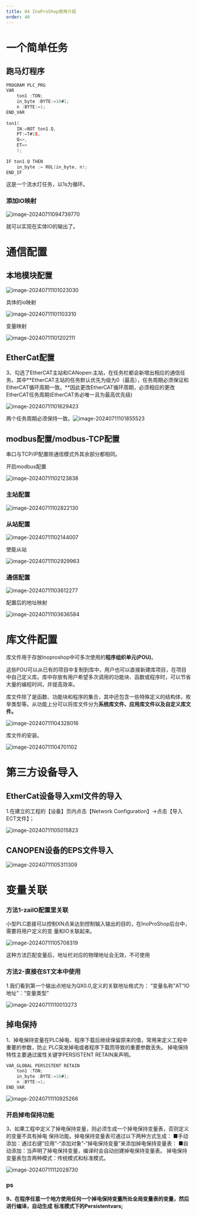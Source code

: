 ```yaml
---
title: 04 InoProShop使用介绍
order: 40
---
```


# 一个简单任务

## 跑马灯程序

```c
PROGRAM PLC_PRG
VAR
	ton1 :TON;
	in_byte :BYTE:=16#1;
	n :BYTE:=1;
END_VAR
    
ton1(
	IN:=NOT ton1.Q,
	PT:=T#1S,
	Q=>,
	ET=>
	);
	
IF ton1.Q THEN
	in_byte := ROL(in_byte, n);
END_IF
```

这是一个流水灯任务，以1s为循环。

### 添加IO映射

![image-20240711094739770](./img/image-20240711094739770.png)

就可以实现在实体IO的输出了。

# 通信配置

## 本地模块配置

![image-20240711101023030](./img/image-20240711101023030.png)

具体的io映射

![image-20240711101103310](./img/image-20240711101103310.png)

变量映射

![image-20240711101202111](./img/image-20240711101202111.png)

## EtherCat配置

3、勾选了EtherCAT主站和CANopen:主站，在任务栏都会新增出相应的通信任务。其中**EtherCAT主站的任务默认优先为级为0（最高），任务周期必须保证和EtherCAT循环周期一致。**因此更改EtherCAT循环周期，必须相应的更改EtherCAT任务周期(EtherCAT务必唯一且为最高优先级)

![image-20240711101629423](./img/image-20240711101629423.png)

 两个任务周期必须保持一致。![image-20240711101855523](./img/image-20240711101855523.png)

## modbus配置/modbus-TCP配置

串口与TCP/IP配置除通信模式外其余部分都相同。



开启modbus配置

![image-20240711102123838](./img/image-20240711102123838.png)

### 主站配置

![image-20240711102822130](./img/image-20240711102822130.png)

### 从站配置

![image-20240711102144007](./img/image-20240711102144007.png)

使能从站

![image-20240711102929963](./img/image-20240711102929963.png)

### 通信配置

![image-20240711103612277](./img/image-20240711103612277.png)

配置后的地址映射

![image-20240711103636584](./img/image-20240711103636584.png)

# 库文件配置

库文件用于存放Inoproshop中可多次使用的**程序组织单元(POU)**。

这些POU可以从已有的项目中复制到库中，用户也可以直接新建库项目，在项目中自己定义库。库中存放有用户希望多次调用的功能块、函数或程序时，可以节省大量的编程时间，并提高效率。

库文件除了是函数、功能块和程序的集合，其中还包含一些特殊定义的结构体，枚举类型等。从功能上分可以将库文件分为**系统库文件、应用库文件以及自定义库文件。**

![image-20240711104328016](./img/image-20240711104328016.png)

库文件的安装。

![image-20240711104701102](./img/image-20240711104701102.png)

# 第三方设备导入

## EtherCat设备导入xml文件的导入

1.在建立的工程的【设备】页内点击【Network Configuration】→点击【导入ECT文件】；

![image-20240711105015823](./img/image-20240711105015823.png)



## CANOPEN设备的EPS文件导入

![image-20240711105311309](./img/image-20240711105311309.png)

# 变量关联

### 方法1-zaiIO配置里关联

小型PLC直接可以控制XN点来达到控制输入输出的目的，在InoProShop后台中，需要将用户定义的变
量和IO关联起来。

![image-20240711105708319](./img/image-20240711105708319.png)

这种方法匹配变量后，地址栏对应的物理地址会无效，不可使用

### 方法2-直接在ST文本中使用

1.我们看到第一个输出点地址为QX0.0,定义的关联地址格式为：
“变量名称”AT“IO地址”：“变量类型”

![image-20240711110013273](./img/image-20240711110013273.png)

## 掉电保持

1、掉电保持变量在PLC掉电、程序下载后继续保留原来的值，常用来定义工程中重要的参数，防止
PLC突发掉电或者程序下载而导致的重要参数丢失。
掉电保持特性主要通过属性关键字PERSISTENT RETAIN来声明。

```c
VAR_GLOBAL PERSISTENT RETAIN
	ton1 :TON;
	in_byte :BYTE:=16#1;
	n :BYTE:=1;
END_VAR
```



![image-20240711110925266](./img/image-20240711110925266.png)

### 开启掉电保持功能

3、如果工程中定义了掉电保持变量，则必须生成一个掉电保持变量表，否则定义的变量不具有掉电 保持功能。掉电保持变量表可通过以下两种方式生成：
■手动添加：通过右键“应用”-“添加对象”-“掉电保持变量”来添加掉电保持变量表：
■自动添加：当声明了掉电保持变量，编译时会自动创建掉电保持变量表。
掉电保持变量表包含两种模式：传统模式和标准模式。

![image-20240711112028730](./img/image-20240711112028730.png)

### ps

**9、在程序任意一个地方使用任何一个掉电保持变量所处全局变量表的变量，然后进行编译，自动生成**
**标准模式下的Persistentvars;**

